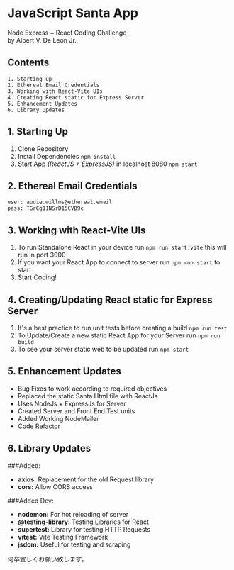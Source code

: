 # JavaScript Santa App #
Node Express + React Coding Challenge<br/>
by Albert V. De Leon Jr.

## Contents ##
    1. Starting up
    2. Ethereal Email Credentials
    3. Working with React-Vite UIs
    4. Creating React static for Express Server
    5. Enhancement Updates
    6. Library Updates

## 1. Starting Up ##
1. Clone Repository
2. Install Dependencies `npm install`
3. Start App *(ReactJS + ExpressJS)* in localhost 8080 `npm start`

## 2. Ethereal Email Credentials ##
    user: audie.willms@ethereal.email
    pass: TGrCg11NSrD15CVD9c

## 3. Working with React-Vite UIs ##
1. To run Standalone React in your device run `npm run start:vite` this will run in port 3000
2. If you want your React App to connect to server run `npm run start` to start 
3. Start Coding!

## 4. Creating/Updating React static for Express Server ##
1. It's a best practice to run unit tests before creating a build `npm run test`
2. To Update/Create a new static React App for your Server run `npm run build`
3. To see your server static web to be updated run `npm start`

## 5. Enhancement Updates ##

- Bug Fixes to work according to required objectives
- Replaced the static Santa Html file with ReactJs
- Uses NodeJs + ExpressJs for Server
- Created Server and Front End Test units
- Added Working NodeMailer
- Code Refactor

## 6. Library Updates ##

###Added:
- **axios:** Replacement for the old Request library
- **cors:** Allow CORS access

###Added Dev:
- **nodemon:** For hot reloading of server
- **@testing-library:** Testing Libraries for React
- **supertest:** Library for testing HTTP Requests
- **vitest:** Vite Testing Framework
- **jsdom:** Useful for testing and scraping

何卒宜しくお願い致します。